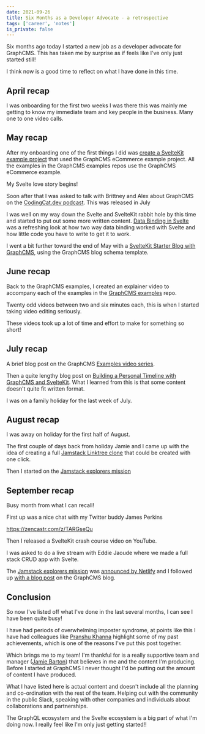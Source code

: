 ```yaml
---
date: 2021-09-26
title: Six Months as a Developer Advocate - a retrospective
tags: ['career', 'notes']
is_private: false
---
```


<script>
  import {
    AnchorFm,
    Tweet,
    YouTube
  } from 'sveltekit-embed'
</script>

Six months ago today I started a new job as a developer advocate for
GraphCMS. This has taken me by surprise as if feels like I've only
just started still!

<Tweet tweetLink="GraphCMS/status/1387036398314786821" />

I think now is a good time to reflect on what I have done in this
time.

## April recap

I was onboarding for the first two weeks I was there this was mainly
me getting to know my immediate team and key people in the business.
Many one to one video calls.

## May recap

After my onboarding one of the first things I did was [create a
SvelteKit example project] that used the GraphCMS eCommerce example
project. All the examples in the GraphCMS examples repos use the
GraphCMS eCommerce example.

My Svelte love story begins!

<Tweet tweetLink="spences10/status/1389682243925327874" />

Soon after that I was asked to talk with Brittney and Alex about
GraphCMS on the [CodingCat.dev podcast]. This was released in July

<AnchorFm
  episodeUrl='purrfect-dev/embed/episodes/1-31---Delivering-Digital-Content-with-GraphCMS-e14g55c/a-a650v9a' 
/>

I was well on my way down the Svelte and SvelteKit rabbit hole by this
time and started to put out some more written content. [Data Binding
in Svelte] was a refreshing look at how two way data binding worked
with Svelte and how little code you have to write to get it to work.

I went a bit further toward the end of May with a [SvelteKit Starter
Blog with GraphCMS], using the GraphCMS blog schema template.

## June recap

Back to the GraphCMS examples, I created an explainer video to
accompany each of the examples in the [GraphCMS examples] repo.

Twenty odd videos between two and six minutes each, this is when I
started taking video editing seriously.

<!-- cSpell:ignore PL5SvzogSTpeH1Szqw4tPi9ZfgXDbY8GU -->

<YouTube listId='PL5SvzogSTpeH1Szqw4tPi9ZfgXDbY8GU-'/>

These videos took up a lot of time and effort to make for something so
short!

## July recap

A brief blog post on the GraphCMS [Examples video series].

Then a quite lengthy blog post on [Building a Personal Timeline with
GraphCMS and SvelteKit]. What I learned from this is that some content
doesn't quite fit written format.

I was on a family holiday for the last week of July.

## August recap

I was away on holiday for the first half of August.

The first couple of days back from holiday Jamie and I came up with
the idea of creating a full [Jamstack Linktree clone] that could be
created with one click.

Then I started on the [Jamstack explorers mission]

## September recap

Busy month from what I can recall!

First up was a nice chat with my Twitter buddy James Perkins

https://zencastr.com/z/TARGseQu

Then I released a SvelteKit crash course video on YouTube.

<YouTube youTubeId='zH2qG9YwN3s'/>

I was asked to do a live stream with Eddie Jaoude where we made a full
stack CRUD app with Svelte.

<YouTube youTubeId='aCP6sEvmYU4'/>

The [Jamstack explorers mission] was [announced by Netlify] and I
followed up [with a blog post] on the GraphCMS blog.

## Conclusion

So now I've listed off what I've done in the last several months, I
can see I have been quite busy!

<!-- cSpell:ignore Pranshu,Khanna -->

I have had periods of overwhelming imposter syndrome, at points like
this I have had colleagues like [Pranshu Khanna] highlight some of my
past achievements, which is one of the reasons I've put this post
together.

Which brings me to my team! I'm thankful for is a really supportive
team and manager ([Jamie Barton]) that believes in me and the content
I'm producing. Before I started at GraphCMS I never thought I'd be
putting out the amount of content I have produced.

What I have listed here is actual content and doesn't include all the
planning and co-ordination with the rest of the team. Helping out with
the community in the public Slack, speaking with other companies and
individuals about collaborations and partnerships.

The GraphQL ecosystem and the Svelte ecosystem is a big part of what
I'm doing now. I really feel like I'm only just getting started!!

<!-- Links -->

[create a sveltekit example project]:
  https://github.com/GraphCMS/graphcms-examples/tree/master/with-sveltekit
[sveltekit starter blog with graphcms]:
  https://graphcms.com/blog/sveltekit-starter-blog-with-graphcms
[graphcms examples]: https://github.com/GraphCMS/graphcms-examples/
[codingcat.dev podcast]:
  https://codingcat.dev/podcast/1-31-delivering-digital-content-with-graphcms
[data binding in svelte]:
  https://graphcms.com/blog/data-binding-in-svelte
[jamstack linktree clone]:
  https://scottspence.com/posts/once-click-links-page
[examples video series]:
  https://graphcms.com/blog/graphcms-examples-series
[building a personal timeline with graphcms and sveltekit]:
  https://graphcms.com/blog/build-a-personal-timeline-with-graphcms-and-sveltekit
[jamstack explorers mission]:
  https://explorers.netlify.com/learn/building-with-sveltekit-and-graphcms
[announced by netlify]:
  https://twitter.com/Netlify/status/1439974131290755078
[with a blog post]:
  https://graphcms.com/blog/build-with-sveltekit-and-graphcms
[jamie barton]: https://twitter.com/notrab
[pranshu khanna]: https://twitter.com/inmypranshoes
